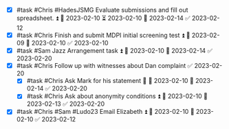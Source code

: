 - [x] #task #Chris #HadesJSMG Evaluate submissions and fill out spreadsheet. ⏫ 🛫 2023-02-10 ⏳ 2023-02-10 📅 2023-02-14 ✅ 2023-02-12
- [x] #task #Chris Finish and submit MDPI initial screening test ⏫ 🛫 2023-02-09 📅 2023-02-10 ✅ 2023-02-10
- [x] #task #Sam Jazz Arrangement task ⏫ 🛫 2023-02-10 📅 2023-02-14 ✅ 2023-02-20
- [x] #task #Chris Follow up with witnesses about Dan complaint ✅ 2023-02-20
	- [x] #task #Chris Ask Mark for his statement 🔼 🛫 2023-02-10 📅 2023-02-14 ✅ 2023-02-20
	- [x] #task #Chris Ask about anonymity conditions ⏫ 🛫 2023-02-10 📅 2023-02-13 ✅ 2023-02-20
- [x] #task #Chris #Sam #Ludo23 Email Elizabeth ⏫ 🛫 2023-02-10 📅 2023-02-10 ✅ 2023-02-12